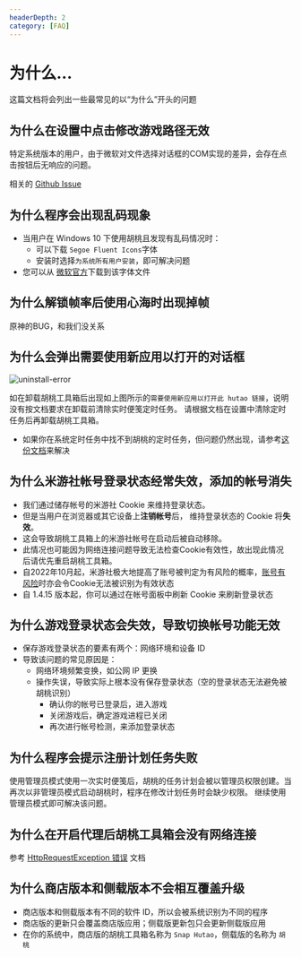 ```yaml
---
headerDepth: 2
category: [FAQ]
---
```


# 为什么...

这篇文档将会列出一些最常见的以“为什么”开头的问题

## 为什么在设置中点击修改游戏路径无效

特定系统版本的用户，由于微软对文件选择对话框的COM实现的差异，会存在点击按钮后无响应的问题。

相关的 [Github Issue](https://github.com/microsoft/WindowsAppSDK/issues/2931)

## 为什么程序会出现乱码现象

- 当用户在 Windows 10 下使用胡桃且发现有乱码情况时：
    - 可以下载 `Segoe Fluent Icons`字体
    - 安装时选择`为系统所有用户安装`，即可解决问题
- 您可以从 [微软官方](https://aka.ms/SegoeFluentIcons)下载到该字体文件

## 为什么解锁帧率后使用心海时出现掉帧
原神的BUG，和我们没关系

## 为什么会弹出需要使用新应用以打开的对话框
![uninstall-error](https://img.alicdn.com/imgextra/i3/1797064093/O1CN01b3j0eY1g6duBXLJXg_!!1797064093.jpg)

如在卸载胡桃工具箱后出现如上图所示的`需要使用新应用以打开此 hutao 链接`，说明没有按文档要求在卸载前清除实时便笺定时任务。
请根据文档在设置中清除定时任务后再卸载胡桃工具箱。
- 如果你在系统定时任务中找不到胡桃的定时任务，但问题仍然出现，请参考[这份文档](https://github.com/DGP-Studio/Snap.Hutao.Docs/issues/18)来解决

## 为什么米游社帐号登录状态经常失效，添加的帐号消失

* 我们通过储存帐号的米游社 Cookie 来维持登录状态。
* 但是当用户在浏览器或其它设备上**注销帐号**后， 维持登录状态的 Cookie 将**失效**。
* 这会导致胡桃工具箱上的米游社帐号在启动后被自动移除。
* 此情况也可能因为网络连接问题导致无法检查Cookie有效性，故出现此情况后请优先重启胡桃工具箱。
* 自2022年10月起，米游社极大地提高了账号被判定为有风险的概率，[账号有风险](mihoyo-risk-tip.md)时亦会令Cookie无法被识别为有效状态  
* 自 1.4.15 版本起，你可以通过在帐号面板中刷新 Cookie 来刷新登录状态

## 为什么游戏登录状态会失效，导致切换帐号功能无效
- 保存游戏登录状态的要素有两个：网络环境和设备 ID
- 导致该问题的常见原因是：
  - 网络环境频繁变换，如公网 IP 更换
  - 操作失误，导致实际上根本没有保存登录状态（空的登录状态无法避免被胡桃识别）
    - 确认你的帐号已登录后，进入游戏
    - 关闭游戏后，确定游戏进程已关闭
    - 再次进行帐号检测，来添加登录状态

## 为什么程序会提示注册计划任务失败
使用管理员模式使用一次实时便笺后，胡桃的任务计划会被以管理员权限创建。当再次以非管理员模式启动胡桃时，程序在修改计划任务时会缺少权限。
继续使用管理员模式即可解决该问题。

## 为什么在开启代理后胡桃工具箱会没有网络连接

参考 [HttpRequestException 错误](exceptions.html#httprequestexception) 文档

## 为什么商店版本和侧载版本不会相互覆盖升级

- 商店版本和侧载版本有不同的软件 ID，所以会被系统识别为不同的程序
- 商店版的更新只会覆盖商店版应用；侧载版更新包只会更新侧载版应用
- 在你的系统中，商店版的胡桃工具箱名称为 `Snap Hutao`，侧载版的名称为 `胡桃`
